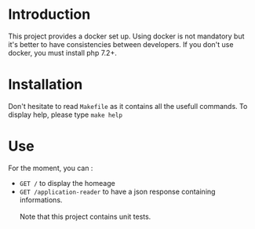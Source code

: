 # Introduction
This project provides a docker set up. Using docker is not mandatory but it's better to have consistencies between developers.
If you don't use docker, you must install php 7.2+.


# Installation 
Don't hesitate to read `Makefile` as it contains all the usefull commands. To display help, please type `make help`

# Use
For the moment, you can :
- `GET /` to display the homeage 
- `GET /application-reader` to have a json response containing informations. 
<br><br>Note that this project contains unit tests.